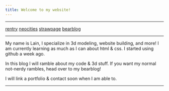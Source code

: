 ```yaml
---
title: Welcome to my website!
---
```

***
[rentry](https://rentry.org/cyberistic) [neocities](https://cyberistic.neocities.org/) [strawpage](https://cyberistic.straw.page/) [bearblog](https://cyberistic.bearblog.dev/)
***
My name is Lain, I specialize in 3d modeling, website building, and more! I am currently learning as much as I can about html & css. I started using github a week ago.

In this blog I will ramble about my code & 3d stuff. If you want my normal not-nerdy rambles, head over to my bearblog!

I will link a portfolio & contact soon when I am able to.
***
